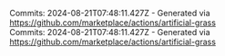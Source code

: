 Commits: 2024-08-21T07:48:11.427Z - Generated via https://github.com/marketplace/actions/artificial-grass
<br>
Commits: 2024-08-21T07:48:11.427Z - Generated via https://github.com/marketplace/actions/artificial-grass
<br>
